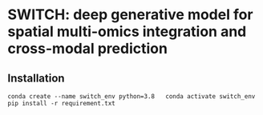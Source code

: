 # SWITCH: deep generative model for spatial multi-omics integration and cross-modal prediction
## Installation
`conda create --name switch_env python=3.8  
conda activate switch_env  
pip install -r requirement.txt  `
